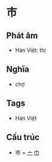 # 市

## Phát âm
* Hán Việt: thị

## Nghĩa
* chợ

## Tags
* Hán Việt

## Cấu trúc
* 市 = [亠](亠.md) [巾](巾.md)

<script>window.HANZI_FIELD='市';</script>